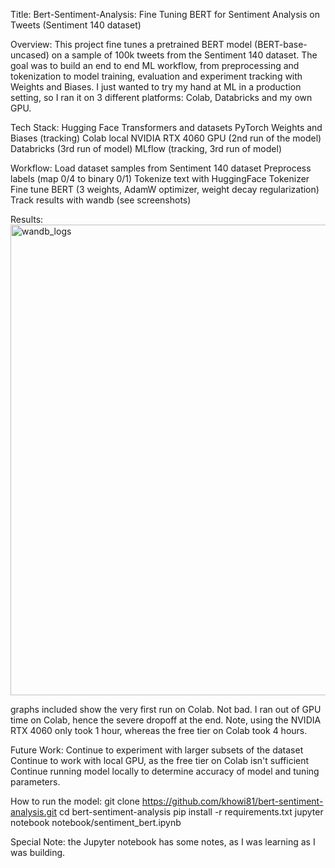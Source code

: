 Title: Bert-Sentiment-Analysis: Fine Tuning BERT for Sentiment Analysis on Tweets (Sentiment 140 dataset)

Overview: This project fine tunes a pretrained BERT model (BERT-base-uncased) on a sample of 100k tweets from the Sentiment 140 dataset. 
   The goal was to build an end to end ML workflow, from preprocessing and tokenization to model training, evaluation and experiment
   tracking with Weights and Biases. I just wanted to try my hand at ML in a production setting, so I ran it on 3 different platforms: Colab, Databricks and my own GPU.
   
Tech Stack: 
  Hugging Face Transformers and datasets
  PyTorch
  Weights and Biases (tracking)
  Colab
  local NVIDIA RTX 4060 GPU (2nd run of the model)
  Databricks (3rd run of model)
  MLflow (tracking, 3rd run of model)
  
Workflow: 
 Load dataset samples from Sentiment 140 dataset
 Preprocess labels (map 0/4 to binary 0/1)
 Tokenize text with HuggingFace Tokenizer
 Fine tune BERT (3 weights, AdamW optimizer, weight decay regularization)
 Track results with wandb (see screenshots)

 Results: 
 <img width="1864" height="753" alt="wandb_logs" src="https://github.com/user-attachments/assets/97c19513-efce-4106-ada7-b0358516a64b" />

  graphs included show the very first run on Colab. Not bad. I ran out of GPU time on Colab, hence the severe dropoff at the end. Note, using the NVIDIA RTX 4060 only took 1 hour, whereas the free tier on Colab took 4 hours. 
  

Future Work: 
 Continue to experiment with larger subsets of the dataset
 Continue to work with local GPU, as the free tier on Colab isn't sufficient
 Continue running model locally to determine accuracy of model and tuning parameters. 

 How to run the model: 
git clone https://github.com/khowi81/bert-sentiment-analysis.git
cd bert-sentiment-analysis
pip install -r requirements.txt
jupyter notebook notebook/sentiment_bert.ipynb


 Special Note: the Jupyter notebook has some notes, as I was learning as I was building. 
